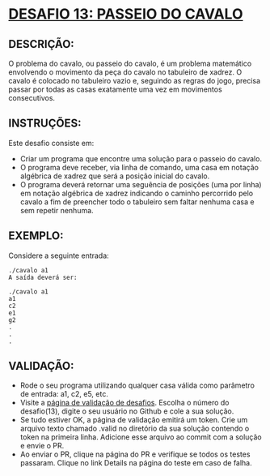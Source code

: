 # [DESAFIO 13: PASSEIO DO CAVALO](https://osprogramadores.com/desafios/d13/)

## DESCRIÇÃO:
O problema do cavalo, ou passeio do cavalo, é um problema matemático envolvendo o movimento da peça do cavalo no tabuleiro de xadrez. O cavalo é colocado no tabuleiro vazio e, seguindo as regras do jogo, precisa passar por todas as casas exatamente uma vez em movimentos consecutivos.

## INSTRUÇÕES:
Este desafio consiste em:

* Criar um programa que encontre uma solução para o passeio do cavalo.
* O programa deve receber, via linha de comando, uma casa em notação algébrica de xadrez que será a posição inicial do cavalo.
* O programa deverá retornar uma seguência de posições (uma por linha) em notação algébrica de xadrez indicando o caminho percorrido pelo cavalo a fim de preencher todo o tabuleiro sem faltar nenhuma casa e sem repetir nenhuma.

## EXEMPLO: 
Considere a seguinte entrada:
```
./cavalo a1
A saída deverá ser:

./cavalo a1
a1
c2
e1
g2
.
.
.
```

## VALIDAÇÃO:
* Rode o seu programa utilizando qualquer casa válida como parâmetro de entrada: a1, c2, e5, etc.
* Visite a [página de validação de desafios](https://osprogramadores.com/v). Escolha o número do desafio(13), digite o seu usuário no Github e cole a sua solução.
* Se tudo estiver OK, a página de validação emitirá um token. Crie um arquivo texto chamado .valid no diretório da sua solução contendo o token na primeira linha. Adicione esse arquivo ao commit com a solução e envie o PR.
* Ao enviar o PR, clique na página do PR e verifique se todos os testes passaram. Clique no link Details na página do teste em caso de falha.

